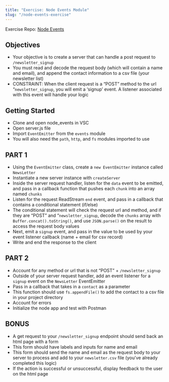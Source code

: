 ```yaml
---
title: "Exercise: Node Events Module"
slug: "/node-events-exercise"
---
```


Exercise Repo: [Node Events](https://github.com/Bryantellius/node_events)

## Objectives

- Your objective is to create a server that can handle a post request to `/newsletter_signup`
- You must read and decode the request body (which will contain a name and email), and append the contact information to a csv file (your newsletter list)
- CONSTRAINT: When the client request is a “POST” method to the url “`newsletter_signup`, you will emit a ‘signup’ event. A listener associated with this event will handle your logic

## Getting Started

- Clone and open node_events in VSC
- Open server.js file
- Import `EventEmitter` from the `events` module
- You will also need the `path`, `http`, and `fs` modules imported to use

## PART 1

- Using the `EventEmitter` class, create a `new EventEmitter` instance called `NewsLetter`
- Instantiate a new server instance with `createServer`
- Inside the server request handler, listen for the `data` event to be emitted, and pass in a callback function that pushes each `chunk` into an array named `chunks`
- Listen for the request ReadStream `end` event, and pass in a callback that contains a conditional statement (if/else)
- The conditional statement will check the request url and method, and if they are “POST” and “`newsletter_signup`, decode the `chunks` array with `Buffer.concat().toString()`, and use `JSON.parse()` on the result to access the request body values
- Next, emit a `signup` event, and pass in the value to be used by your event listener callback (name + email for csv record)
- Write and end the response to the client

## PART 2

- Account for any method or url that is not “POST” + `/newsletter_signup`
- Outside of your server request handler, add an event listener for a `signup` event on the `NewsLetter` EventEmitter
- Pass in a callback that takes in a `contact` as a parameter
- This function should use `fs.appendFile()` to add the contact to a csv file in your project directory
- Account for errors
- Initialize the node app and test with Postman

## BONUS

- A get request to your `/newsletter_signup` endpoint should send back an html page with a form
- This form should have labels and inputs for name and email
- This form should send the name and email as the request body to your server to process and add to your `newsletter.csv` file (you’ve already completed this logic)
- If the action is successful or unsuccessful, display feedback to the user on the html page
